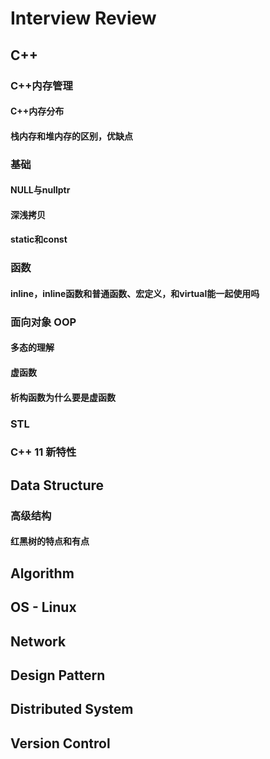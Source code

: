 # Interview Review

## C++

### C++内存管理

#### C++内存分布
#### 栈内存和堆内存的区别，优缺点

### 基础

#### NULL与nullptr
#### 深浅拷贝
#### static和const

### 函数

#### inline，inline函数和普通函数、宏定义，和virtual能一起使用吗

### 面向对象 OOP

#### 多态的理解
#### 虚函数
#### 析构函数为什么要是虚函数

### STL
### C++ 11 新特性

## Data Structure

### 高级结构
#### 红黑树的特点和有点

## Algorithm
## OS - Linux
## Network
## Design Pattern
## Distributed System
## Version Control
